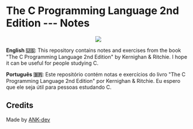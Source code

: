 # The C Programming Language 2nd Edition --- Notes

<p align="center">
    <img src="https://encrypted-tbn3.gstatic.com/images?q=tbn:ANd9GcSxN9CxyKoxQdHXeY7uPQicBa4ibDzmEWMSV07DPv4LFEkLi5T-">
</p>

**English 🇺🇸**: This repository contains notes and exercises from the book
"The C Programming Language 2nd Edition" by Kernighan & Ritchie. I hope it can
be useful for people studying C.

**Português 🇧🇷**: Este repositório contém notas e exercícios do livro "The C
Programming Language 2nd Edition" por Kernighan & Ritchie. Eu espero que ele
seja útil para pessoas estudando C.

## Credits

Made by [ANK-dev](https://github.com/ANK-dev)
